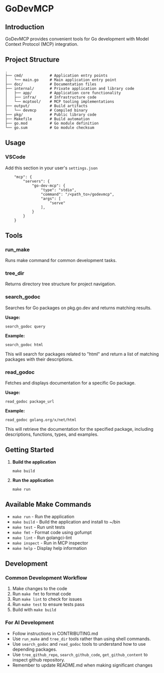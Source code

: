 # GoDevMCP

## Introduction

GoDevMCP provides convenient tools for Go development with Model Context Protocol (MCP) integration.

## Project Structure

```
.
├── cmd/            # Application entry points
│   └── main.go     # Main application entry point
├── doc/            # Documentation files
├── internal/       # Private application and library code
│   ├── app/        # Application core functionality
│   ├── infra/      # Infrastructure code
│   └── mcptool/    # MCP tooling implementations
├── output/         # Build artifacts
│   └── devmcp      # Compiled binary
├── pkg/            # Public library code
├── Makefile        # Build automation
├── go.mod          # Go module definition
└── go.sum          # Go module checksum
```

## Usage
### VSCode

Add this section in your user's `settings.json`
```
    "mcp": {
        "servers": {
            "go-dev-mcp": {
                "type": "stdio",
                "command": "/<path_to>/godevmcp",
                "args": [
                    "serve"
                ],
            }
        }
    }
```

## Tools

### run_make

Runs make command for common development tasks.

### tree_dir

Returns directory tree structure for project navigation.

### search_godoc

Searches for Go packages on pkg.go.dev and returns matching results.

**Usage:**
```
search_godoc query
```

**Example:**
```
search_godoc html
```

This will search for packages related to "html" and return a list of matching packages with their descriptions.

### read_godoc

Fetches and displays documentation for a specific Go package.

**Usage:**
```
read_godoc package_url
```

**Example:**
```
read_godoc golang.org/x/net/html
```

This will retrieve the documentation for the specified package, including descriptions, functions, types, and examples.

## Getting Started

1. **Build the application**
   ```
   make build
   ```

2. **Run the application**
   ```
   make run
   ```

## Available Make Commands

- `make run` - Run the application
- `make build` - Build the application and install to ~/bin
- `make test` - Run unit tests
- `make fmt` - Format code using gofumpt
- `make lint` - Run golangci-lint
- `make inspect` - Run in MCP inspector
- `make help` - Display help information

## Development

### Common Development Workflow

1. Make changes to the code
2. Run `make fmt` to format code
3. Run `make lint` to check for issues
4. Run `make test` to ensure tests pass
5. Build with `make build`

### For AI Development

- Follow instructions in CONTRIBUTING.md
- Use `run_make` and `tree_dir` tools rather than using shell commands.
- Use `search_godoc` and `read_godoc` tools to understand how to use depending packages.
- Use `tree_github_repo`, `search_github_code`,  `get_github_content` to inspect github repository.
- Remember to update README.md when making significant changes
